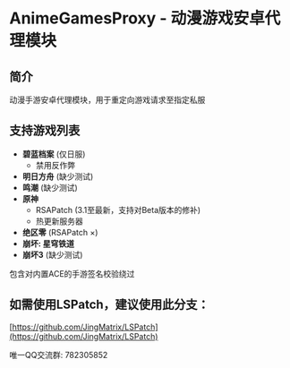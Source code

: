 # AnimeGamesProxy - 动漫游戏安卓代理模块

## 简介
动漫手游安卓代理模块，用于重定向游戏请求至指定私服

## 支持游戏列表

- **碧蓝档案** (仅日服)
  - 禁用反作弊
- **明日方舟** (缺少测试)
- **鸣潮** (缺少测试)
- **原神**
  - RSAPatch (3.1至最新，支持对Beta版本的修补)
  - 热更新服务器
- **绝区零** (RSAPatch ×)
- **崩坏: 星穹铁道**
- **崩坏3** (缺少测试)

包含对内置ACE的手游签名校验绕过

## 如需使用LSPatch，建议使用此分支：
[https://github.com/JingMatrix/LSPatch](https://github.com/JingMatrix/LSPatch)

唯一QQ交流群: 782305852
